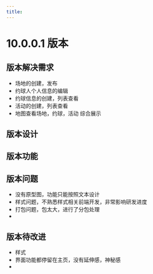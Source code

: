 ```yaml
---
title:
---
```


# 10.0.0.1 版本

## 版本解决需求

* 场地的创建，发布
* 约球人个人信息的编辑
* 约球信息的创建，列表查看
* 活动的创建，列表查看
* 地图查看场地，约球，活动 综合展示

## 版本设计



## 版本功能

## 版本问题

* 没有原型图，功能只能按照文本设计
* 样式问题，不熟悉样式相关前端开发，非常影响研发进度
* 打包问题，包太大，进行了分包处理
* 

## 版本待改进

* 样式
* 界面功能都停留在主页，没有延伸感，神秘感
* 

## 

